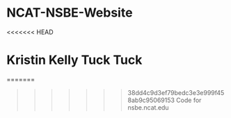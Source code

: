 # NCAT-NSBE-Website
<<<<<<< HEAD
# Kristin Kelly Tuck Tuck
=======
>>>>>>> 38dd4c9d3ef79bedc3e3e999f458ab9c95069153
Code for nsbe.ncat.edu